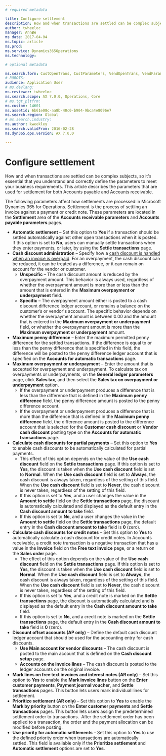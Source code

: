 ```yaml
---
# required metadata

title: Configure settlement
description: How and when transactions are settled can be complex subjects, so it's essential that you understand and correctly define the parameters to meet your business requirements. This article describes the parameters that are used for settlement for both Accounts payable and Accounts receivable. 
author: twheeloc
manager: AnnBe
ms date: 2017-04-04
ms.topic: article
ms.prod: 
ms.service: Dynamics365Operations
ms.technology: 

# optional metadata

ms.search.form: CustOpenTrans, CustParameters, VendOpenTrans, VendParameters
# ROBOTS: 
audience: Application User
# ms.devlang: 
ms.reviewer: twheeloc
ms.search.scope: AX 7.0.0, Operations, Core
# ms.tgt_pltfrm: 
ms.custom: 14601
ms.assetid: 6b61e08c-aa8b-40c0-b904-9bca4e8096e7
ms.search.region: Global
# ms.search.industry: 
ms.author: kweekley
ms.search.validFrom: 2016-02-28
ms.dyn365.ops.version: AX 7.0.0

---
```


# Configure settlement

How and when transactions are settled can be complex subjects, so it's essential that you understand and correctly define the parameters to meet your business requirements. This article describes the parameters that are used for settlement for both Accounts payable and Accounts receivable. 

The following parameters affect how settlements are processed in Microsoft Dynamics 365 for Operations. Settlement is the process of settling an invoice against a payment or credit note. These parameters are located in the **Settlement** area of the **Accounts receivable parameters** and **Accounts payable parameters** pages.

-   **Automatic settlement** – Set this option to **Yes** if a transaction should be settled automatically against other open transactions when it is posted. If this option is set to **No**, users can manually settle transactions when they enter payments, or later, by using the **Settle transactions** page.
-   **Cash discount administration** – Specify how a [cash discount is handled when an invoice is overpaid](cash-discount-handling-overpayments.md). For an overpayment, the cash discount can be reduced, it can be treated as a difference, or it can remain on account for the vendor or customer.
    -   **Unspecific** – The cash discount amount is reduced by the overpayment amount. This behavior is always used, regardless of whether the overpayment amount is more than or less than the amount that is entered in the **Maximum overpayment or underpayment** field.
    -   **Specific** – The overpayment amount either is posted to a cash discount difference ledger account, or remains a balance on the customer’s or vendor's account. The specific behavior depends on whether the overpayment amount is between 0.00 and the amount that is entered in the **Maximum overpayment or underpayment** field, or whether the overpayment amount is more than the **Maximum overpayment or underpayment** amount.
-   **Maximum penny difference** – Enter the maximum permitted penny difference for the settled transactions. If the difference is equal to or less than the penny difference that is specified in this field, the difference will be posted to the penny difference ledger account that is specified on the **Accounts for automatic transactions** page.
-   **Maximum overpayment or underpayment** – Enter the amount that is accepted for overpayment and underpayment. To calculate tax on overpayments or underpayments, on the **General ledger parameters** page, click **Sales tax**, and then select the **Sales tax on overpayment or underpayment** option.
    -   If the overpayment or underpayment produces a difference that is less than the difference that is defined in the **Maximum penny difference** field, the penny difference amount is posted to the penny difference account.
    -   If the overpayment or underpayment produces a difference that is more than the difference that is defined in the **Maximum penny difference** field, the difference amount is posted to the difference account that is selected for the **Customer cash discount** or **Vendor cash discount** posting type on the **Accounts for automatic transactions** page.
-   **Calculate cash discounts for partial payments** – Set this option to **Yes** to enable cash discounts to be automatically calculated for partial payments.
    -   This effect of this option depends on the value of the **Use cash discount** field on the **Settle transactions** page. If this option is set to **Yes**, the discount is taken when the **Use cash discount** field is set to **Normal**. When the **Use cash discount** field is set to **Always**, the cash discount is always taken, regardless of the setting of this field. When the **Use cash discount** field is set to **Never**, the cash discount is never taken, regardless of the setting of this field.
    -   If this option is set to **Yes**, and a user changes the value in the **Amount to settle** field on the **Settle transactions** page, the discount is automatically calculated and displayed as the default entry in the **Cash discount amount to take** field.
    -   If this option is set to **No**, and a user changes the value in the **Amount to settle** field on the **Settle transactions** page, the default entry in the **Cash discount amount to take** field is **0** (zero).
-   **Calculate cash discounts for credit notes** – Set this option to **Yes** to automatically calculate a cash discount for credit notes. In Accounts receivable, a credit note transaction is a negative transaction that has a value in the **Invoice** field on the **Free text invoice** page, or a return on the **Sales order** page.
    -   The effect of this option depends on the value of the **Use cash discount** field on the **Settle transactions** page. If this option is set to **Yes**, the discount is taken when the ****Use cash discount**** field is set to **Normal**. When the ****Use cash discount**** field is set to **Always**, the cash discount is always taken, regardless of the setting of this field. When the ****Use cash discount**** field is set to **Never**, the cash discount is never taken, regardless of the setting of this field.
    -   If this option is set to **Yes**, and a credit note is marked on the **Settle transactions** page, the discount is automatically calculated and is displayed as the default entry in the **Cash discount amount to take** field.
    -   If this option is set to **No**, and a credit note is marked on the **Settle transactions** page, the default entry in the **Cash discount amount to take** field is **0** (zero).
-   **Discount offset accounts (AP only)** – Define the default cash discount ledger account that should be used for the accounting entry for cash discounts.
    -   **Use Main account for vendor discounts** – The cash discount is posted to the main account that is defined on the **Cash discount setup** page.
    -   **Accounts on the invoice lines** – The cash discount is posted to the ledger accounts on the original invoice.
-   **Mark lines on free text invoices and interest notes (AR only)** – Set this option to **Yes** to enable the **Mark invoice lines** button on the **Enter customer payments**, **Payment journal voucher**, and **Settle transactions** pages. This button lets users mark individual lines for settlement.
-   **Prioritize settlement (AR only)** – Set this option to **Yes** to enable the **Mark by priority** button on the **Enter customer payments** and **Settle transactions** pages. This button lets users assign the predetermined settlement order to transactions.  After the settlement order has been applied to a transaction, the order and the payment allocation can be modified before posting.
-   **Use priority for automatic settlements** – Set this option to **Yes** to use the defined priority order when transactions are automatically settled. This field is available only if the **Prioritize settlement** and **Automatic settlement** options are set to **Yes**.


